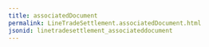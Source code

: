 ```yaml
---
title: associatedDocument
permalink: LineTradeSettlement.associatedDocument.html
jsonid: linetradesettlement_associateddocument
---
```

